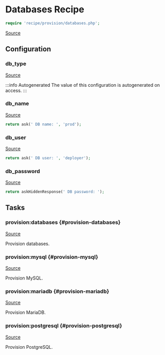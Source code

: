 <!-- DO NOT EDIT THIS FILE! -->
<!-- Instead edit recipe/provision/databases.php -->
<!-- Then run bin/docgen -->

# Databases Recipe

```php
require 'recipe/provision/databases.php';
```

[Source](/recipe/provision/databases.php)


## Configuration
### db_type
[Source](https://github.com/deployphp/deployer/blob/master/recipe/provision/databases.php#L5)


:::info Autogenerated
The value of this configuration is autogenerated on access.
:::




### db_name
[Source](https://github.com/deployphp/deployer/blob/master/recipe/provision/databases.php#L15)



```php title="Default value"
return ask(' DB name: ', 'prod');
```


### db_user
[Source](https://github.com/deployphp/deployer/blob/master/recipe/provision/databases.php#L19)



```php title="Default value"
return ask(' DB user: ', 'deployer');
```


### db_password
[Source](https://github.com/deployphp/deployer/blob/master/recipe/provision/databases.php#L23)



```php title="Default value"
return askHiddenResponse(' DB password: ');
```



## Tasks

### provision:databases {#provision-databases}
[Source](https://github.com/deployphp/deployer/blob/master/recipe/provision/databases.php#L28)

Provision databases.




### provision:mysql {#provision-mysql}
[Source](https://github.com/deployphp/deployer/blob/master/recipe/provision/databases.php#L40)

Provision MySQL.




### provision:mariadb {#provision-mariadb}
[Source](https://github.com/deployphp/deployer/blob/master/recipe/provision/databases.php#L51)

Provision MariaDB.




### provision:postgresql {#provision-postgresql}
[Source](https://github.com/deployphp/deployer/blob/master/recipe/provision/databases.php#L62)

Provision PostgreSQL.




